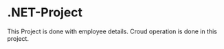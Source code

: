 # .NET-Project
This Project is done with employee details. Croud operation is done in this project.
